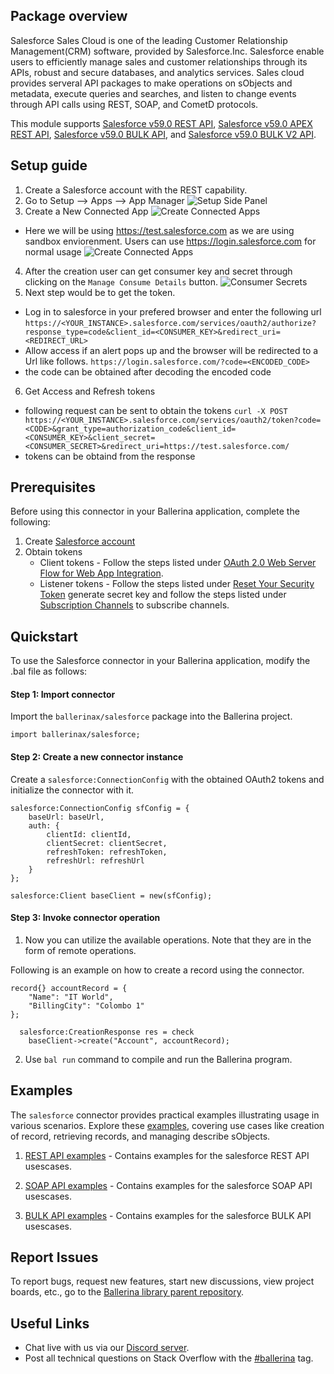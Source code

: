 ## Package overview
Salesforce Sales Cloud is one of the leading Customer Relationship Management(CRM) software, provided by Salesforce.Inc. Salesforce enable users to efficiently manage sales and customer relationships through its APIs, robust and secure databases, and analytics services. Sales cloud provides serveral API packages to make operations on sObjects and metadata, execute queries and searches, and listen to change events through API calls using REST, SOAP, and CometD protocols. 

This module supports [Salesforce v59.0 REST API](https://developer.salesforce.com/docs/atlas.en-us.224.0.api_rest.meta/api_rest/intro_what_is_rest_api.htm), [Salesforce v59.0 APEX REST API](https://developer.salesforce.com/docs/atlas.en-us.apexcode.meta/apexcode/apex_rest_intro.htm), [Salesforce v59.0 BULK API](https://developer.salesforce.com/docs/atlas.en-us.api_asynch.meta/api_asynch/api_asynch_introduction_bulk_api.htm), and [Salesforce v59.0 BULK V2 API](https://developer.salesforce.com/docs/atlas.en-us.api_asynch.meta/api_asynch/bulk_api_2_0.htm).

## Setup guide

1. Create a Salesforce account with the REST capability.
2. Go to Setup --> Apps --> App Manager 
  ![Setup Side Panel](https://raw.githubusercontent.com/ballerina-platform/module-ballerinax-sfdc/revamp-2023/docs/side-panel.png)
3. Create a New Connected App
![Create Connected Apps](https://raw.githubusercontent.com/ballerina-platform/module-ballerinax-sfdc/revamp-2023/docs/create-connected-apps.png)
  - Here we will be using https://test.salesforce.com as we are using sandbox enviorenment. Users can use https://login.salesforce.com for normal usage
  ![Create Connected Apps](https://raw.githubusercontent.com/ballerina-platform/module-ballerinax-sfdc/revamp-2023/docs/create_connected%20_app.png)
4. After the creation user can get consumer key and secret through clicking on the `Manage Consume Details` button.
![Consumer Secrets](https://raw.githubusercontent.com/ballerina-platform/module-ballerinax-sfdc/revamp-2023/docs/crdentials.png)
5. Next step would be to get the token.
  - Log in to salesforce in your prefered browser and enter the following url 
  `https://<YOUR_INSTANCE>.salesforce.com/services/oauth2/authorize?response_type=code&client_id=<CONSUMER_KEY>&redirect_uri=<REDIRECT_URL>`
  - Allow access if an alert pops up and the browser will be redirected to a Url like follows.
  `https://login.salesforce.com/?code=<ENCODED_CODE>`
  - the code can be obtained after decoding the encoded code

6. Get Access and Refresh tokens
 - following request can be sent to obtain the tokens
 ```curl -X POST https://<YOUR_INSTANCE>.salesforce.com/services/oauth2/token?code=<CODE>&grant_type=authorization_code&client_id=<CONSUMER_KEY>&client_secret=<CONSUMER_SECRET>&redirect_uri=https://test.salesforce.com/``` 
 - tokens can be obtaind from the response



## Prerequisites
Before using this connector in your Ballerina application, complete the following:
1. Create [Salesforce account](https://developer.salesforce.com/signup)
2. Obtain tokens  
   - Client tokens - Follow the steps listed under [OAuth 2.0 Web Server Flow for Web App Integration](https://help.salesforce.com/articleView?id=sf.remoteaccess_oauth_web_server_flow.htm&type=5).
   - Listener tokens - Follow the steps listed under [Reset Your Security Token](https://help.salesforce.com/articleView?id=sf.user_security_token.htm&type=5) generate secret key and follow the steps listed under [Subscription Channels](https://developer.salesforce.com/docs/atlas.en-us.224.0.change_data_capture.meta/change_data_capture/cdc_subscribe_channels.htm) to subscribe channels. 

## Quickstart
To use the Salesforce connector in your Ballerina application, modify the .bal file as follows:

#### Step 1: Import connector
Import the `ballerinax/salesforce` package into the Ballerina project.

```ballerina
import ballerinax/salesforce;
```

#### Step 2: Create a new connector instance
Create a `salesforce:ConnectionConfig` with the obtained OAuth2 tokens and initialize the connector with it.
```ballerina
salesforce:ConnectionConfig sfConfig = {
    baseUrl: baseUrl,
    auth: {
        clientId: clientId,
        clientSecret: clientSecret,
        refreshToken: refreshToken,
        refreshUrl: refreshUrl
    }
};

salesforce:Client baseClient = new(sfConfig);
```

#### Step 3: Invoke connector operation
1. Now you can utilize the available operations. Note that they are in the form of remote operations.  

Following is an example on how to create a record using the connector.

  ```ballerina
  record{} accountRecord = {
      "Name": "IT World",
      "BillingCity": "Colombo 1"
  };

    salesforce:CreationResponse res = check 
      baseClient->create("Account", accountRecord);

  ```
2. Use `bal run` command to compile and run the Ballerina program.


## Examples

The `salesforce` connector provides practical examples illustrating usage in various scenarios. Explore these [examples](https://github.com/ballerina-platform/module-ballerinax-sfdc/tree/master/examples), covering use cases like creation of  record, retrieving records, and managing describe sObjects.

1. [REST API examples](https://github.com/ballerina-platform/module-ballerinax-sfdc/tree/master/examples/rest_api_usecases) - Contains examples for the salesforce REST API usescases.

2. [SOAP API examples](https://github.com/ballerina-platform/module-ballerinax-sfdc/tree/master/examples/soap_api_usecases) - Contains examples for the salesforce SOAP API usescases.

3. [BULK API examples](https://github.com/ballerina-platform/module-ballerinax-sfdc/tree/master/examples/bulk_api_usecases) - Contains examples for the salesforce BULK API usescases.


## Report Issues

To report bugs, request new features, start new discussions, view project boards, etc., go to the [Ballerina library parent repository](https://github.com/ballerina-platform/ballerina-library).

## Useful Links

- Chat live with us via our [Discord server](https://discord.gg/ballerinalang).
- Post all technical questions on Stack Overflow with the [#ballerina](https://stackoverflow.com/questions/tagged/ballerina) tag.
